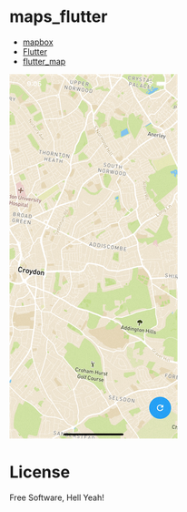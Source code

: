 # maps_flutter

- [mapbox](https://www.mapbox.com/)
- [Flutter](https://flutter.dev/)
- [flutter_map ](https://pub.dev/packages/flutter_map)

<img src="./gif.gif">

# License

Free Software, Hell Yeah!